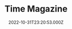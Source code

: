 ---
collection_archive: false
collection_awards: []
collection_category:
  - Studio
  - Editorial
  - Color
  - Portraits
collection_content: ''
collection_cover: 'https://d1sf55qlb7p6hz.cloudfront.net/rieser-lake_covers-8.jpg'
collection_cover_mobile: 'https://d1sf55qlb7p6hz.cloudfront.net/rieser-lake_covers-9.jpg'
collection_description: ''
collection_description_alignment: left
collection_exhibition: []
collection_filter: Commissioned + Stock
collection_hidden: false
collection_meta: How Kari Lake Went From Local Anchor
collection_meta_2: 'to New Face of the Maga Right '
collection_press: []
collection_preview:
  - 'https://d1sf55qlb7p6hz.cloudfront.net/rieser-lake_covers-1.jpg'
  - 'https://d1sf55qlb7p6hz.cloudfront.net/rieser-lake_covers-5.jpg'
  - 'https://d1sf55qlb7p6hz.cloudfront.net/rieser-lake_covers-3.jpg'
  - 'https://d1sf55qlb7p6hz.cloudfront.net/rieser-lake_covers-4.jpg'
  - 'https://d1sf55qlb7p6hz.cloudfront.net/rieser-lake_covers-2.jpg'
cover_image: ''
date: 2022-10-31T23:20:53.000Z
hide_footer: true
layout: blocks
navigation_theme: white
px_extra: true
row_alignment: between
slug: time-lake
theme_color: '#CEFAE5'
theme_color_all_works: ''
title: Time Magazine
seo:
  meta_description: Portraits of Arizona Governor Candidate Kari Lake
  meta_title: Time Kari Lake
collection_blocks:
  - _bookshop_name: collections/media-row-start
    row_alignment: between
  - _bookshop_name: collections/media-element
    align_y: ''
    block: media-element
    caption: ''
    color: '#E1F3DD'
    image: 'https://d1sf55qlb7p6hz.cloudfront.net/rieser-time-lake-1.jpg'
    margin_left: '40'
    margin_right: '0'
    margin_y: '100'
    width: '40'
  - _bookshop_name: collections/media-row
    row_alignment: between
  - _bookshop_name: collections/media-element
    align_y: ''
    block: media-element
    caption: ''
    color: '#E1F9FB'
    image: 'https://d1sf55qlb7p6hz.cloudfront.net/rieser-lake-time-1.jpg'
    margin_left: '5'
    margin_right: '0'
    margin_y: '100'
    width: '60'
  - _bookshop_name: collections/media-row
    row_alignment: between
  - _bookshop_name: collections/media-element
    align_y: ''
    block: media-element
    caption: ''
    color: '#FBEBD6'
    image: 'https://d1sf55qlb7p6hz.cloudfront.net/rieser-time-lake-3.jpg'
    margin_left: '15'
    margin_right: '0'
    margin_y: '100'
    width: '33'
  - _bookshop_name: collections/media-element
    align_y: start
    caption: ''
    color: '#E4F6FE'
    image: 'https://d1sf55qlb7p6hz.cloudfront.net/rieser-time-lake-4.jpg'
    margin_left: '0'
    margin_right: '20'
    margin_y: '300'
    width: '25'
  - _bookshop_name: collections/media-row
    row_alignment: between
  - _bookshop_name: collections/media-element
    align_y: ''
    block: media-element
    caption: ''
    color: '#FFD9CF'
    image: 'https://d1sf55qlb7p6hz.cloudfront.net/rieser-time-lake-5.jpg'
    margin_left: '0'
    margin_right: '0'
    margin_y: '100'
    width: '33'
  - _bookshop_name: collections/media-element
    align_y: ''
    block: media-element
    caption: ''
    color: '#DDF5DA'
    image: 'https://d1sf55qlb7p6hz.cloudfront.net/rieser-time-lake-6.jpg'
    margin_left: '0'
    margin_right: '15'
    margin_y: '500'
    width: '45'
  - _bookshop_name: collections/media-row
    row_alignment: between
  - _bookshop_name: collections/media-element
    align_y: ''
    block: media-element
    caption: ''
    color: '#F7F7D0'
    image: 'https://d1sf55qlb7p6hz.cloudfront.net/rieser-lake-time-2.jpg'
    margin_left: '20'
    margin_right: '0'
    margin_y: '100'
    width: '33'
  - _bookshop_name: collections/media-element
    align_y: ''
    block: media-element
    caption: ''
    color: '#E0EFFF'
    image: 'https://d1sf55qlb7p6hz.cloudfront.net/rieser-time-lake-8.jpg'
    margin_left: '0'
    margin_right: '20'
    margin_y: '300'
    width: '20'
  - _bookshop_name: collections/media-row
    row_alignment: between
  - _bookshop_name: collections/media-element
    align_y: ''
    block: media-element
    caption: ''
    color: '#F0E7FF'
    image: 'https://d1sf55qlb7p6hz.cloudfront.net/rieser-time-lake-9.jpg'
    margin_left: '5'
    margin_right: '0'
    margin_y: '100'
    width: '33'
  - _bookshop_name: collections/media-element
    align_y: ''
    block: media-element
    caption: ''
    color: '#D8F9FD'
    image: 'https://d1sf55qlb7p6hz.cloudfront.net/rieser-time-lake-10.jpg'
    margin_left: '0'
    margin_right: '35'
    margin_y: '300'
    width: '20'
  - _bookshop_name: collections/media-row
    row_alignment: between
  - _bookshop_name: collections/media-element
    align_y: ''
    block: media-element
    caption: ''
    color: '#E6FFEA'
    image: 'https://d1sf55qlb7p6hz.cloudfront.net/rieser-time-lake-11.jpg'
    margin_left: '25'
    margin_right: '0'
    margin_y: '100'
    width: '30'
  - _bookshop_name: collections/media-row
    row_alignment: between
  - _bookshop_name: collections/media-element
    align_y: ''
    block: media-element
    caption: ''
    color: '#E6FBD0'
    image: 'https://d1sf55qlb7p6hz.cloudfront.net/rieser-time-lake-12.jpg'
    margin_left: '15'
    margin_right: '0'
    margin_y: '100'
    width: '20'
  - _bookshop_name: collections/media-element
    align_y: ''
    block: media-element
    caption: ''
    color: '#FBEACD'
    image: 'https://d1sf55qlb7p6hz.cloudfront.net/rieser-time-lake-14.jpg'
    margin_left: '0'
    margin_right: '25'
    margin_y: '400'
    width: '33'
  - _bookshop_name: collections/media-row
    row_alignment: between
  - _bookshop_name: collections/media-element
    align_y: ''
    block: media-element
    caption: ''
    color: '#E6F3FE'
    image: 'https://d1sf55qlb7p6hz.cloudfront.net/rieser-time-lake-13.jpg'
    margin_left: '50'
    margin_right: '0'
    margin_y: '200'
    width: '15'
  - _bookshop_name: collections/media-row
    row_alignment: between
  - _bookshop_name: collections/media-element
    align_y: ''
    block: media-element
    caption: ''
    color: '#FDF9EA'
    image: 'https://d1sf55qlb7p6hz.cloudfront.net/rieser-time-lake-15.jpg'
    margin_left: '25'
    margin_right: '0'
    margin_y: '200'
    width: '33'
  - _bookshop_name: collections/media-row-end
---